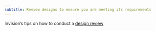 ```yaml
---
subtitle: Review designs to ensure you are meeting its requirements
---
```


Invision’s tips on how to conduct a [design review](https://www.invisionapp.com/inside-design/how-to-run-design-reviews/)
